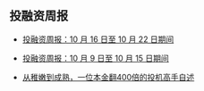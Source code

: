 

## 投融资周报

- [投融资周报：10 月 16 日至 10 月 22 日期间](https://www.chainnews.com/articles/557910134255.htm)
- [投融资周报：10 月 9 日至 10 月 15 日期间](https://www.chainnews.com/articles/613756955055.htm)


- [从稚嫩到成熟，一位本金翻400倍的投机高手自述](https://news.huoxing24.com/20211019191154391117.html)



